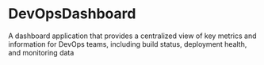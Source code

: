 # DevOpsDashboard
 A dashboard application that provides a centralized view of key metrics and information for DevOps teams, including build status, deployment health, and monitoring data
